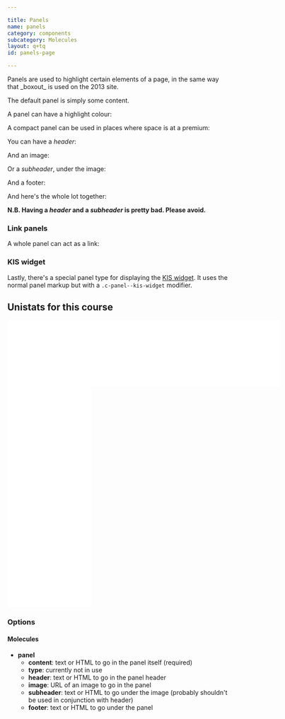 ```yaml
---

title: Panels
name: panels
category: components
subcategory: Molecules
layout: q+tq
id: panels-page

---
```


<p class="lead">Panels are used to highlight certain elements of a page, in the same way that _boxout_ is used on the 2013 site.</p>

The default panel is simply some content.

<script>
component("panel", {
  "content": "<p>Atmospheric chemist Professor Alastair Lewis argues that clean air should be the engine of economic growth in China, rather than the brake.</p>"
});
</script>

A panel can have a highlight colour:

<script>
component("panel", {
  "content": "<p>Atmospheric chemist Professor Alastair Lewis argues that clean air should be the engine of economic growth in China, rather than the brake.</p>",
  "type":"highlight"
});
</script>

A compact panel can be used in places where space is at a premium:

<script>
component("panel", {
  "content": "<p>Atmospheric chemist Professor Alastair Lewis argues that clean air should be the engine of economic growth in China, rather than the brake.</p>",
  "type":"compact"
});
</script>

You can have a _header_:

<script>
component("panel", {
  "header": "<h5>Air pollution clouds economic growth in China</h5>",
  "content": "<p>Atmospheric chemist Professor Alastair Lewis argues that clean air should be the engine of economic growth in China, rather than the brake.</p>"
});
</script>

And an image:

<script>
component("panel", {
  "header": "<h5>Air pollution clouds economic growth in China</h5>",
  "image": "http://lorempixel.com/800/400/city/1",
  "content": "<p>Atmospheric chemist Professor Alastair Lewis argues that clean air should be the engine of economic growth in China, rather than the brake.</p>"
});
</script>

Or a _subheader_, under the image:

<script>
component("panel", {
  "image": "http://lorempixel.com/800/400/city/1",
  "subheader": "<h6>How the Chinese could improve the quality of the air they breathe</h6>",
  "content": "<p>Atmospheric chemist Professor Alastair Lewis argues that clean air should be the engine of economic growth in China, rather than the brake.</p>"
});
</script>

And a footer:

<script>
component("panel", {
  "header": "<h5>Air pollution clouds economic growth in China</h5>",
  "image": "http://lorempixel.com/800/400/city/1",
  "footer": "This article was first published on The Conversation website",
  "content": "<p>Atmospheric chemist Professor Alastair Lewis argues that clean air should be the engine of economic growth in China, rather than the brake.</p>"
});
</script>

And here's the whole lot together:

**N.B. Having a _header_ and a _subheader_ is pretty bad. Please avoid.**

<script>
component("panel", {
  "type": "default",
  "header": "<h5>Air pollution clouds economic growth in China</h5>",
  "image": "http://lorempixel.com/800/400/city/1",
  "subheader": "<h6>How the Chinese could improve the quality of the air they breathe</h6>",
  "footer": "This article was first published on The Conversation website",
  "content": "<p>Atmospheric chemist Professor Alastair Lewis argues that clean air should be the engine of economic growth in China, rather than the brake.</p>"
});
</script>

### Link panels

A whole panel can act as a link:

<script>
component("panel-link", {
  "content": "<p>Atmospheric chemist Professor Alastair Lewis argues that clean air should be the engine of economic growth in China, rather than the brake.</p>",
  "url":"http://www.york.ac.uk"
}) +
component("panel-link", {
  "type":"highlight",
  "content": "<p>Atmospheric chemist Professor Alastair Lewis argues that clean air should be the engine of economic growth in China, rather than the brake.</p>",
  "url":"http://www.york.ac.uk"
});
</script>

### KIS widget

Lastly, there's a special panel type for displaying the [KIS widget](https://www.hesa.ac.uk/includes/C14061_resources/download/Unistats_widget_user_guide.pdf?v=1.7). It uses the normal panel markup but with a `.c-panel--kis-widget` modifier.

<div class="c-panel c-panel--kis-widget">
  <div class="c-panel__content">
    <h2 class="c-panel--kis-widget__title">Unistats for this course</h2>
    <div class="c-panel--kis-widget__content is-visible@large+">
      <iframe id="unistats-widget-frame-horizontal" title="Unistats KIS Widget" src="//widget.unistats.ac.uk/Widget/10007167/UUBMATSMAT3~UBMATSMAT3/horizontal/small/en-GB/FullTime" scrolling="no" style="overflow: hidden; border: 0px none transparent; width: 615px; height: 150px;"></iframe>
    </div>
    <div class="c-panel--kis-widget__content is-visible@medium-">
      <iframe id="unistats-widget-frame-vertical" title="Unistats KIS Widget" src="//widget.unistats.ac.uk/Widget/10007167/UUBMATSMAT3~UBMATSMAT3/vertical/small/en-GB/FullTime" scrolling="no" style="overflow: hidden; border: 0px none transparent; width: 190px; height: 500px;"></iframe>
    </div>
  </div>
</div>

### Options

#### Molecules

* **panel**
  * **content**: text or HTML to go in the panel itself (required)
  * **type**: currently not in use
  * **header**: text or HTML to go in the panel header
  * **image**: URL of an image to go in the panel
  * **subheader**: text or HTML to go under the image (probably shouldn't be used in conjunction with header)
  * **footer**: text or HTML to go under the panel
